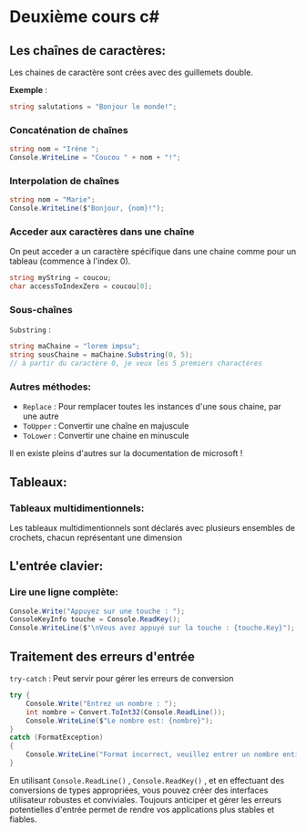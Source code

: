 # **Deuxième cours c#**

## Les chaînes de caractères:

Les chaines de caractère sont crées avec des guillemets double.

**Exemple** :
```csharp
string salutations = "Bonjour le monde!";
```
### Concaténation de chaînes

```csharp
string nom = "Irène ";
Console.WriteLine = "Coucou " + nom + "!";

```
### Interpolation de chaînes

```csharp
string nom = "Marie";
Console.WriteLine($"Bonjour, {nom}!");
```

### Acceder aux caractères dans une chaîne

On peut acceder a un caractère spécifique dans une chaine comme pour un tableau (commence à l'index 0).

```csharp
string myString = coucou;
char accessToIndexZero = coucou[0];
```

### Sous-chaînes

`Substring` :
```csharp 
string maChaine = "lorem impsu";
string sousChaine = maChaine.Substring(0, 5);
// à partir du caractère 0, je veux les 5 premiers charactères
```

### Autres méthodes:

- `Replace` : Pour remplacer toutes les instances d'une sous chaine, par une autre
- `ToUpper` : Convertir une chaîne en majuscule
- `ToLower` : Convertir une chaine en minuscule

Il en existe pleins d'autres sur la documentation de microsoft !

## Tableaux:

### Tableaux multidimentionnels:

Les tableaux multidimentionnels sont déclarés avec plusieurs ensembles de crochets, chacun représentant une dimension

## L'entrée clavier:

### Lire une ligne complète:

```csharp
Console.Write("Appuyez sur une touche : ");
ConsoleKeyInfo touche = Console.ReadKey();
Console.WriteLine($"\nVous avez appuyé sur la touche : {touche.Key}");
```

## Traitement des erreurs d'entrée

`try-catch` : Peut servir pour gérer les erreurs de conversion 

```csharp
try {
    Console.Write("Entrez un nombre : ");
    int nombre = Convert.ToInt32(Console.ReadLine());
    Console.WriteLine($"Le nombre est: {nombre}");
}
catch (FormatException)
{
    Console.WriteLine("Format incorrect, veuillez entrer un nombre entier.");
}
```

En utilisant `Console.ReadLine()` , `Console.ReadKey()` , et en effectuant des conversions de types appropriées, vous pouvez créer des interfaces utilisateur robustes et conviviales. Toujours anticiper et gérer les erreurs potentielles d'entrée permet de rendre vos applications plus stables et fiables.